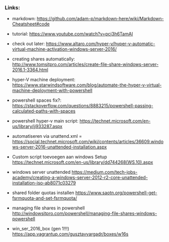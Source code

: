 ### Links:
- markdown: https://github.com/adam-p/markdown-here/wiki/Markdown-Cheatsheet#code

- tutorial: https://www.youtube.com/watch?v=pcj3h6TamAI

- check out later: https://www.altaro.com/hyper-v/hyper-v-automatic-virtual-machine-activation-windows-server-2016/

- creating shares automatically: http://www.tomsitpro.com/articles/create-file-share-windows-server-2016,1-3364.html

- hyper-V machine deployment: https://www.starwindsoftware.com/blog/automate-the-hyper-v-virtual-machine-deployment-with-powershell

- powershell spaces fix?: https://stackoverflow.com/questions/8883215/powershell-passing-calculated-paths-with-spaces

- powershell hyper-v main script: https://technet.microsoft.com/en-us/library/jj933287.aspx

- automatiseren via unattend.xml = https://social.technet.microsoft.com/wiki/contents/articles/36609.windows-server-2016-unattended-installation.aspx

- Custom script toevoegen aan windows Setup https://technet.microsoft.com/en-us/library/dd744268(WS.10).aspx

- windows server unattended https://medium.com/tech-jobs-academy/creating-a-windows-server-2012-r2-core-unattended-installation-iso-ab8071c03279

- shared folder quotas installen https://www.saotn.org/powershell-get-fsrmquota-and-set-fsrmquota/ 

- managing file shares in powershell http://windowsitpro.com/powershell/managing-file-shares-windows-powershell

- win_ser_2016_box (gen 1!!!) https://app.vagrantup.com/gusztavvargadr/boxes/w16s
